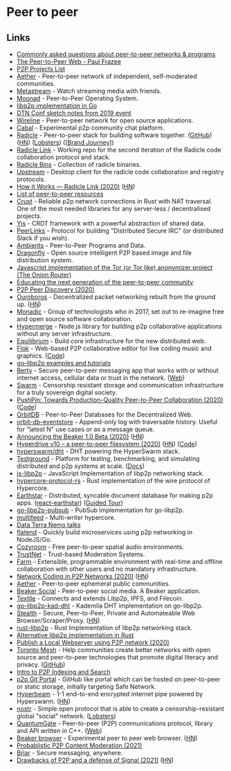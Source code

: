 # Peer to peer

## Links

- [Commonly asked questions about peer-to-peer networks & programs](https://github.com/noffle/p2p-faq/)
- [The Peer-to-Peer Web - Paul Frazee](https://www.youtube.com/watch?v=-ep0ZIe6i10)
- [P2P Projects List](https://github.com/moshest/p2p-index)
- [Aether](https://github.com/nehbit/aether) - Peer-to-peer network of independent, self-moderated communities.
- [Metastream](https://github.com/samuelmaddock/metastream) - Watch streaming media with friends.
- [Moonad](https://github.com/moonad/Whitepaper) - Peer-to-Peer Operating System.
- [libp2p implementation in Go](https://github.com/libp2p/go-libp2p)
- [DTN Conf sketch notes from 2019 event](https://twitter.com/_lrlna/status/1129361644134567936)
- [Wireline](https://www.wireline.io/#about) - Peer-to-peer network for open source applications.
- [Cabal](https://cabal.chat/) - Experimental p2p community chat platform.
- [Radicle](https://radicle.xyz/) - Peer-to-peer stack for building software together. ([GitHub](https://github.com/radicle-dev)) ([HN](https://news.ycombinator.com/item?id=25313010)) ([Lobsters](https://lobste.rs/s/6tbq79/radicle_peer_peer_stack_for_code)) ([[Brand Journey](https://twitter.com/brandonhaslegs/status/1334207549273419777)])
- [Radicle Link](https://github.com/radicle-dev/radicle-link) - Working repo for the second iteration of the Radicle code collaboration protocol and stack.
- [Radicle Bins](https://github.com/radicle-dev/radicle-bins) - Collection of radicle binaries.
- [Upstream](https://github.com/radicle-dev/radicle-upstream) - Desktop client for the radicle code collaboration and registry protocols.
- [How it Works — Radicle Link (2020)](https://radicle.xyz/radicle-link.html) ([HN](https://news.ycombinator.com/item?id=24382589))
- [List of peer-to-peer resources](https://github.com/kgryte/awesome-peer-to-peer)
- [Crust](https://github.com/maidsafe/crust) - Reliable p2p network connections in Rust with NAT traversal. One of the most needed libraries for any server-less / decentralised projects.
- [Yjs](https://github.com/yjs/yjs) - CRDT framework with a powerful abstraction of shared data.
- [PeerLinks](https://github.com/peerlinks/peerlinks) - Protocol for building "Distributed Secure IRC" (or distributed Slack if you wish).
- [Ambients](https://github.com/aphelionz/ambients) - Peer-to-Peer Programs and Data.
- [Dragonfly](https://github.com/dragonflyoss/Dragonfly) - Open source intelligent P2P based image and file distribution system.
- [Javascript implementation of the Tor (or Tor like) anonymizer project (The Onion Router)](https://github.com/Ayms/node-Tor)
- [Educating the next generation of the peer-to-peer community](https://accessp2p.xyz/)
- [P2P Peer Discovery (2020)](https://jsantell.com/p2p-peer-discovery)
- [Ouroboros](https://ouroboros.rocks/) - Decentralized packet networking rebuilt from the ground up. ([HN](https://news.ycombinator.com/item?id=22052416))
- [Monadic](https://monadic.xyz/) - Group of technologists who in 2017, set out to re-imagine free and open source software collaboration.
- [Hypermerge](https://github.com/automerge/hypermerge) - Node.js library for building p2p collaborative applications without any server infrastructure.
- [Equilibrium](https://equilibrium.co/) - Build core infrastructure for the new distributed web.
- [Flok](https://munshkr.github.io/flok/) - Web-based P2P collaborative editor for live coding music and graphics. ([Code](https://github.com/munshkr/flok))
- [go-libp2p examples and tutorials](https://github.com/libp2p/go-libp2p-examples)
- [Berty](https://github.com/berty/berty) - Secure peer-to-peer messaging app that works with or without internet access, cellular data or trust in the network. ([Web](https://berty.tech/))
- [Swarm](https://github.com/ethersphere/swarm) - Censorship resistant storage and communication infrastructure for a truly sovereign digital society.
- [PushPin: Towards Production-Quality Peer-to-Peer Collaboration (2020)](https://martin.kleppmann.com/papers/pushpin-papoc20.pdf) ([Code](https://github.com/ept/pushpin-papoc))
- [OrbitDB](https://github.com/orbitdb/orbit-db) - Peer-to-Peer Databases for the Decentralized Web.
- [orbit-db-eventstore](https://github.com/orbitdb/orbit-db-eventstore) - Append-only log with traversable history. Useful for "latest N" use cases or as a message queue.
- [Announcing the Beaker 1.0 Beta (2020)](https://beakerbrowser.com/2020/05/14/beaker-1-0-beta.html) ([HN](https://news.ycombinator.com/item?id=23182775))
- [Hyperdrive v10 – a peer-to-peer filesystem (2020)](https://blog.hypercore-protocol.org/posts/announcing-hyperdrive-10/) ([HN](https://news.ycombinator.com/item?id=23180572)) ([Code](https://github.com/hypercore-protocol/hyperdrive))
- [hyperswarm/dht](https://github.com/hyperswarm/dht) - DHT powering the HyperSwarm stack.
- [Testground](https://github.com/testground/testground) - Platform for testing, benchmarking, and simulating distributed and p2p systems at scale. ([Docs](https://docs.testground.ai/))
- [js-libp2p](https://github.com/libp2p/js-libp2p) - JavaScript Implementation of libp2p networking stack.
- [hypercore-protocol-rs](https://github.com/Frando/hypercore-protocol-rs) - Rust implementation of the wire protocol of Hypercore.
- [Earthstar](https://github.com/earthstar-project/earthstar) - Distributed, syncable document database for making p2p apps. ([react-earthstar](https://github.com/earthstar-project/react-earthstar)) ([Guided Tour](https://github.com/earthstar-project/earthstar/blob/master/docs/tour.md))
- [go-libp2p-pubsub](https://github.com/libp2p/go-libp2p-pubsub) - PubSub implementation for go-libp2p.
- [multifeed](https://github.com/kappa-db/multifeed) - Multi-writer hypercore.
- [Data Terra Nemo talks](https://www.youtube.com/channel/UCp-7zAsouqg4LP4xULhYhcg/videos)
- [flatend](https://github.com/lithdew/flatend) - Quickly build microservices using p2p networking in NodeJS/Go.
- [Cozyroom](https://cozyroom.xyz/) - Free peer-to-peer spatial audio environments.
- [TrustNet](https://cblgh.org/articles/trustnet.html) - Trust-based Moderation Systems.
- [Farm](https://github.com/inkandswitch/farm) - Extensible, programmable environment with real-time and offline collaboration with other users and no mandatory infrastructure.
- [Network Coding in P2P Networks (2020)](https://adlrocha.substack.com/p/adlrocha-network-coding-in-p2p-networks) ([HN](https://news.ycombinator.com/item?id=24250739))
- [Aether](https://getaether.net/) - Peer-to-peer ephemeral public communities.
- [Beaker Social](https://github.com/beakerbrowser/social) - Peer-to-peer social media. A Beaker application.
- [Textile](https://github.com/textileio/textile) - Connects and extends Libp2p, IPFS, and Filecoin.
- [go-libp2p-kad-dht](https://github.com/libp2p/go-libp2p-kad-dht) - Kademlia DHT implementation on go-libp2p.
- [Stealth](https://github.com/tholian-network/stealth) - Secure, Peer-to-Peer, Private and Automateable Web Browser/Scraper/Proxy. ([HN](https://news.ycombinator.com/item?id=24816376))
- [rust-libp2p](https://github.com/libp2p/rust-libp2p) - Rust Implementation of libp2p networking stack.
- [Alternative libp2p implementation in Rust](https://github.com/netwarps/libp2p-rs)
- [Publish a Local Webserver using P2P network (2020)](https://support.diode.io/article/ss32engxlq)
- [Toronto Mesh](https://tomesh.net/) - Help communities create better networks with open source and peer-to-peer technologies that promote digital literacy and privacy. ([GitHub](https://github.com/tomeshnet))
- [Intro to P2P Indexing and Search](https://github.com/hypercore-protocol/p2p-indexing-and-search)
- [p2p Git Portal](https://github.com/happybeing/p2p-git-portal-poc) - GitHub like portal which can be hosted on peer-to-peer or static storage, initially targeting Safe Network.
- [Hyperbeam](https://github.com/mafintosh/hyperbeam) - 1-1 end-to-end encrypted internet pipe powered by Hyperswarm. ([HN](https://news.ycombinator.com/item?id=25407174))
- [nostr](https://github.com/fiatjaf/nostr) - Simple open protocol that is able to create a censorship-resistant global "social" network. ([Lobsters](https://lobste.rs/s/bxguql/nostr_notes_other_stuff_transmitted_by))
- [QuantumGate](https://github.com/kareldonk/QuantumGate) - Peer-to-peer (P2P) communications protocol, library and API written in C++. ([Web](http://www.quantumgate.org/))
- [Beaker browser](https://beakerbrowser.com/) - Experimental peer to peer web browser. ([HN](https://news.ycombinator.com/item?id=25753908))
- [Probablistic P2P Content Moderation (2021)](https://generativist.falsifiable.com/metaverse/probablistic-p2p-content-moderation)
- [Briar](https://briarproject.org/) - Secure messaging, anywhere.
- [Drawbacks of P2P and a defense of Signal (2021)](https://changelog.complete.org/archives/10216-the-hidden-drawbacks-of-p2p-and-a-defense-of-signal) ([HN](https://news.ycombinator.com/item?id=25976439))

